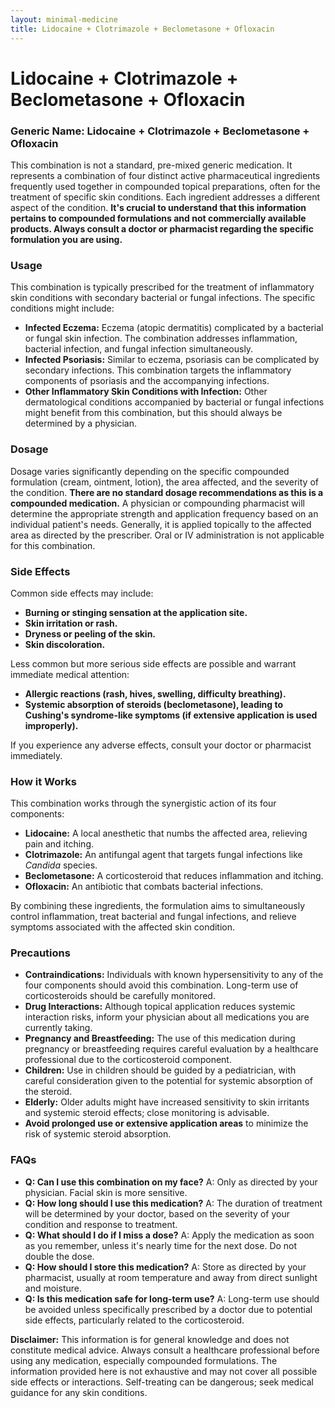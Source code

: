 ```yaml
---
layout: minimal-medicine
title: Lidocaine + Clotrimazole + Beclometasone + Ofloxacin
---
```


# Lidocaine + Clotrimazole + Beclometasone + Ofloxacin
### Generic Name: Lidocaine + Clotrimazole + Beclometasone + Ofloxacin


This combination is not a standard, pre-mixed generic medication.  It represents a combination of four distinct active pharmaceutical ingredients frequently used together in compounded topical preparations, often for the treatment of specific skin conditions.  Each ingredient addresses a different aspect of the condition.  **It's crucial to understand that this information pertains to compounded formulations and not commercially available products. Always consult a doctor or pharmacist regarding the specific formulation you are using.**


### Usage

This combination is typically prescribed for the treatment of inflammatory skin conditions with secondary bacterial or fungal infections.  The specific conditions might include:

* **Infected Eczema:** Eczema (atopic dermatitis) complicated by a bacterial or fungal skin infection. The combination addresses inflammation, bacterial infection, and fungal infection simultaneously.
* **Infected Psoriasis:** Similar to eczema, psoriasis can be complicated by secondary infections.  This combination targets the inflammatory components of psoriasis and the accompanying infections.
* **Other Inflammatory Skin Conditions with Infection:**  Other dermatological conditions accompanied by bacterial or fungal infections might benefit from this combination, but this should always be determined by a physician.


### Dosage

Dosage varies significantly depending on the specific compounded formulation (cream, ointment, lotion), the area affected, and the severity of the condition.  **There are no standard dosage recommendations as this is a compounded medication.** A physician or compounding pharmacist will determine the appropriate strength and application frequency based on an individual patient's needs.  Generally, it is applied topically to the affected area as directed by the prescriber.  Oral or IV administration is not applicable for this combination.


### Side Effects

Common side effects may include:

* **Burning or stinging sensation at the application site.**
* **Skin irritation or rash.**
* **Dryness or peeling of the skin.**
* **Skin discoloration.**


Less common but more serious side effects are possible and warrant immediate medical attention:

* **Allergic reactions (rash, hives, swelling, difficulty breathing).**
* **Systemic absorption of steroids (beclometasone), leading to Cushing's syndrome-like symptoms (if extensive application is used improperly).**


If you experience any adverse effects, consult your doctor or pharmacist immediately.


### How it Works

This combination works through the synergistic action of its four components:

* **Lidocaine:** A local anesthetic that numbs the affected area, relieving pain and itching.
* **Clotrimazole:** An antifungal agent that targets fungal infections like *Candida* species.
* **Beclometasone:** A corticosteroid that reduces inflammation and itching.
* **Ofloxacin:** An antibiotic that combats bacterial infections.


By combining these ingredients, the formulation aims to simultaneously control inflammation, treat bacterial and fungal infections, and relieve symptoms associated with the affected skin condition.


### Precautions

* **Contraindications:**  Individuals with known hypersensitivity to any of the four components should avoid this combination.  Long-term use of corticosteroids should be carefully monitored.
* **Drug Interactions:**  Although topical application reduces systemic interaction risks, inform your physician about all medications you are currently taking.
* **Pregnancy and Breastfeeding:** The use of this medication during pregnancy or breastfeeding requires careful evaluation by a healthcare professional due to the corticosteroid component.
* **Children:**  Use in children should be guided by a pediatrician, with careful consideration given to the potential for systemic absorption of the steroid.
* **Elderly:**  Older adults might have increased sensitivity to skin irritants and systemic steroid effects; close monitoring is advisable.
* **Avoid prolonged use or extensive application areas** to minimize the risk of systemic steroid absorption.


### FAQs

* **Q: Can I use this combination on my face?** A:  Only as directed by your physician. Facial skin is more sensitive.
* **Q: How long should I use this medication?** A: The duration of treatment will be determined by your doctor, based on the severity of your condition and response to treatment.
* **Q: What should I do if I miss a dose?** A: Apply the medication as soon as you remember, unless it's nearly time for the next dose.  Do not double the dose.
* **Q: How should I store this medication?** A: Store as directed by your pharmacist, usually at room temperature and away from direct sunlight and moisture.
* **Q:  Is this medication safe for long-term use?** A: Long-term use should be avoided unless specifically prescribed by a doctor due to potential side effects, particularly related to the corticosteroid.


**Disclaimer:** This information is for general knowledge and does not constitute medical advice. Always consult a healthcare professional before using any medication, especially compounded formulations.  The information provided here is not exhaustive and may not cover all possible side effects or interactions.  Self-treating can be dangerous; seek medical guidance for any skin conditions.
